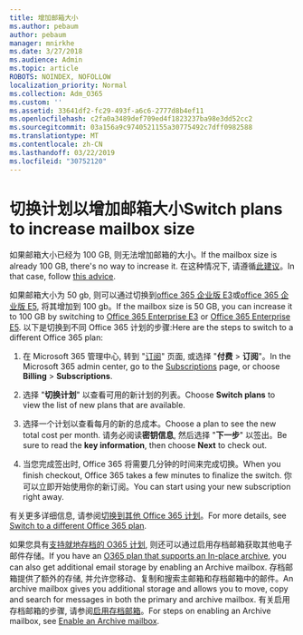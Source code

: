 ```yaml
---
title: 增加邮箱大小
ms.author: pebaum
author: pebaum
manager: mnirkhe
ms.date: 3/27/2018
ms.audience: Admin
ms.topic: article
ROBOTS: NOINDEX, NOFOLLOW
localization_priority: Normal
ms.collection: Adm_O365
ms.custom: ''
ms.assetid: 33641df2-fc29-493f-a6c6-2777d8b4ef11
ms.openlocfilehash: c2fa0a3489def709ed4f1823237ba98e3dd52cc2
ms.sourcegitcommit: 03a156a9c9740521155a30775492c7dff0982588
ms.translationtype: MT
ms.contentlocale: zh-CN
ms.lasthandoff: 03/22/2019
ms.locfileid: "30752120"
---
```

# <a name="switch-plans-to-increase-mailbox-size"></a><span data-ttu-id="208af-102">切换计划以增加邮箱大小</span><span class="sxs-lookup"><span data-stu-id="208af-102">Switch plans to increase mailbox size</span></span>

<span data-ttu-id="208af-103">如果邮箱大小已经为 100 GB, 则无法增加邮箱的大小。</span><span class="sxs-lookup"><span data-stu-id="208af-103">If the mailbox size is already 100 GB, there's no way to increase it.</span></span> <span data-ttu-id="208af-104">在这种情况下, 请遵循[此建议](https://support.office.com/client/e57572ff-0ba7-4782-ba5d-cdac3142ea71)。</span><span class="sxs-lookup"><span data-stu-id="208af-104">In that case, follow [this advice](https://support.office.com/client/e57572ff-0ba7-4782-ba5d-cdac3142ea71).</span></span> 
  
<span data-ttu-id="208af-105">如果邮箱大小为 50 gb, 则可以通过切换到[office 365 企业版 E3](https://products.office.com/business/office-365-enterprise-e3-business-software)或[office 365 企业版 E5](https://products.office.com/business/office-365-enterprise-e5-business-software), 将其增加到 100 gb。</span><span class="sxs-lookup"><span data-stu-id="208af-105">If the mailbox size is 50 GB, you can increase it to 100 GB by switching to [Office 365 Enterprise E3](https://products.office.com/business/office-365-enterprise-e3-business-software) or [Office 365 Enterprise E5](https://products.office.com/business/office-365-enterprise-e5-business-software).</span></span> <span data-ttu-id="208af-106">以下是切换到不同 Office 365 计划的步骤:</span><span class="sxs-lookup"><span data-stu-id="208af-106">Here are the steps to switch to a different Office 365 plan:</span></span>
  
1. <span data-ttu-id="208af-107">在 Microsoft 365 管理中心, 转到 "[订阅](https://go.microsoft.com/fwlink/p/?linkid=842054)" 页面, 或选择 "**付费** \> **订阅**"。</span><span class="sxs-lookup"><span data-stu-id="208af-107">In the Microsoft 365 admin center, go to the [Subscriptions](https://go.microsoft.com/fwlink/p/?linkid=842054) page, or choose **Billing** \> **Subscriptions**.</span></span>
    
2. <span data-ttu-id="208af-108">选择 "**切换计划**" 以查看可用的新计划的列表。</span><span class="sxs-lookup"><span data-stu-id="208af-108">Choose **Switch plans** to view the list of new plans that are available.</span></span> 
    
3. <span data-ttu-id="208af-109">选择一个计划以查看每月的新的总成本。</span><span class="sxs-lookup"><span data-stu-id="208af-109">Choose a plan to see the new total cost per month.</span></span> <span data-ttu-id="208af-110">请务必阅读**密钥信息**, 然后选择 "**下一步**" 以签出。</span><span class="sxs-lookup"><span data-stu-id="208af-110">Be sure to read the **key information**, then choose **Next** to check out.</span></span> 
    
4. <span data-ttu-id="208af-111">当您完成签出时, Office 365 将需要几分钟的时间来完成切换。</span><span class="sxs-lookup"><span data-stu-id="208af-111">When you finish checkout, Office 365 takes a few minutes to finalize the switch.</span></span> <span data-ttu-id="208af-112">你可以立即开始使用你的新订阅。</span><span class="sxs-lookup"><span data-stu-id="208af-112">You can start using your new subscription right away.</span></span>
    
<span data-ttu-id="208af-113">有关更多详细信息, 请参阅[切换到其他 Office 365 计划](https://support.office.com/article/73318661-8f33-478b-bcc7-fb8d69dbb22a)。</span><span class="sxs-lookup"><span data-stu-id="208af-113">For more details, see [Switch to a different Office 365 plan](https://support.office.com/article/73318661-8f33-478b-bcc7-fb8d69dbb22a).</span></span>
  
<span data-ttu-id="208af-114">如果您具有[支持就地存档的 O365 计划](https://docs.microsoft.com/en-us/office365/servicedescriptions/exchange-online-archiving-service-description/exchange-online-archiving-service-description), 则还可以通过启用存档邮箱获取其他电子邮件存储。</span><span class="sxs-lookup"><span data-stu-id="208af-114">If you have an [O365 plan that supports an In-place archive](https://docs.microsoft.com/en-us/office365/servicedescriptions/exchange-online-archiving-service-description/exchange-online-archiving-service-description), you can also get additional email storage by enabling an Archive mailbox.</span></span>  <span data-ttu-id="208af-115">存档邮箱提供了额外的存储, 并允许您移动、复制和搜索主邮箱和存档邮箱中的邮件。</span><span class="sxs-lookup"><span data-stu-id="208af-115">An archive mailbox gives you additional storage and allows you to move, copy and search for messages in both the primary and archive mailbox.</span></span> <span data-ttu-id="208af-116">有关启用存档邮箱的步骤, 请参阅[启用存档邮箱](https://docs.microsoft.com/en-us/office365/securitycompliance/enable-archive-mailboxes)。</span><span class="sxs-lookup"><span data-stu-id="208af-116">For steps on enabling an Archive mailbox, see [Enable an Archive mailbox](https://docs.microsoft.com/en-us/office365/securitycompliance/enable-archive-mailboxes).</span></span>
